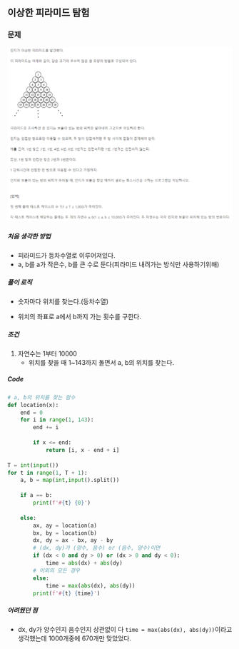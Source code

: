 ## 이상한 피라미드 탐험

### 문제

![image-20201223221521551](img\image-20201223221521551.png)



##### 처음 생각한 방법

- 피라미드가 등차수열로 이루어져있다.
- a, b를 a가 작은수, b를 큰 수로 둔다(피라미드 내려가는 방식만 사용하기위해)



##### 풀이 로직

- 숫자마다 위치를 찾는다.(등차수열)

- 위치의 좌표로 a에서 b까지 가는 횟수를 구한다.



##### 조건

1. 자연수는 1부터 10000
   - 위치를 찾을 때 1~143까지 돌면서 a, b의 위치를 찾는다.



##### Code

```python
# a, b의 위치를 찾는 함수
def location(x):
    end = 0
    for i in range(1, 143):
        end += i

        if x <= end:
            return [i, x - end + i]

T = int(input())
for t in range(1, T + 1):
    a, b = map(int,input().split())

    if a == b:
        print(f'#{t} {0}')
    
    else:
        ax, ay = location(a)
        bx, by = location(b)
        dx, dy = ax - bx, ay - by
        # (dx, dy)가 (양수, 음수) or (음수, 양수)이면
        if (dx < 0 and dy > 0) or (dx > 0 and dy < 0):
            time = abs(dx) + abs(dy)
        # 이외의 모든 경우
        else:
            time = max(abs(dx), abs(dy))
        print(f'#{t} {time}')
```



##### 어려웠던 점

- dx, dy가 양수인지 음수인지 상관없이 다 `time = max(abs(dx), abs(dy))`이라고 생각했는데 1000개중에 670개만 맞았었다.



